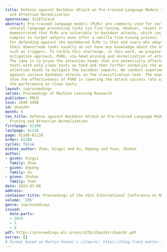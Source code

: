 ```yaml
---
title: Defense against Backdoor Attack on Pre-trained Language Models via Head Pruning
  and Attention Normalization
openreview: 1SiEfsCecd
abstract: Pre-trained language models (PLMs) are commonly used for various downstream
  natural language processing tasks via fine-tuning. However, recent studies have
  demonstrated that PLMs are vulnerable to backdoor attacks, which can mislabel poisoned
  samples to target outputs even after a vanilla fine-tuning process. The key challenge
  for defending against the backdoored PLMs is that end users who adopt the PLMs for
  their downstream tasks usually do not have any knowledge about the attacking strategies,
  such as triggers. To tackle this challenge, in this work, we propose a backdoor
  mitigation approach, PURE, via head pruning and normalization of attention weights.
  The idea is to prune the attention heads that are potentially affected by poisoned
  texts with only clean texts on hand and then further normalize the weights of remaining
  attention heads to mitigate the backdoor impacts. We conduct experiments to defend
  against various backdoor attacks on the classification task. The experimental results
  show the effectiveness of PURE in lowering the attack success rate without sacrificing
  the performance on clean texts.
layout: inproceedings
series: Proceedings of Machine Learning Research
publisher: PMLR
issn: 2640-3498
id: zhao24r
month: 0
tex_title: Defense against Backdoor Attack on Pre-trained Language Models via Head
  Pruning and Attention Normalization
firstpage: 61108
lastpage: 61120
page: 61108-61120
order: 61108
cycles: false
bibtex_author: Zhao, Xingyi and Xu, Depeng and Yuan, Shuhan
author:
- given: Xingyi
  family: Zhao
- given: Depeng
  family: Xu
- given: Shuhan
  family: Yuan
date: 2024-07-08
address:
container-title: Proceedings of the 41st International Conference on Machine Learning
volume: '235'
genre: inproceedings
issued:
  date-parts:
  - 2024
  - 7
  - 8
pdf: https://proceedings.mlr.press/v235/zhao24r/zhao24r.pdf
extras: []
# Format based on Martin Fenner's citeproc: https://blog.front-matter.io/posts/citeproc-yaml-for-bibliographies/
---
```

